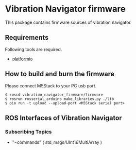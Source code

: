 # Vibration Navigator firmware

This package contains firmware sources of vibration navigator.

## Requirements

Following tools are required.

- [platformio](https://pypi.org/project/platformio/)

## How to build and burn the firmware

Please connect M5Stack to your PC usb port.

```
$ roscd vibration_navigator_firmware/firmware
$ rosrun rosserial_arduino make_libraries.py ./lib
$ pio run -t upload --upload-port <M5Stack serial port>
```

## ROS Interfaces of Vibration Navigator

### Subscribing Topics

- "~commands" ( std_msgs/UInt16MultiArray )

